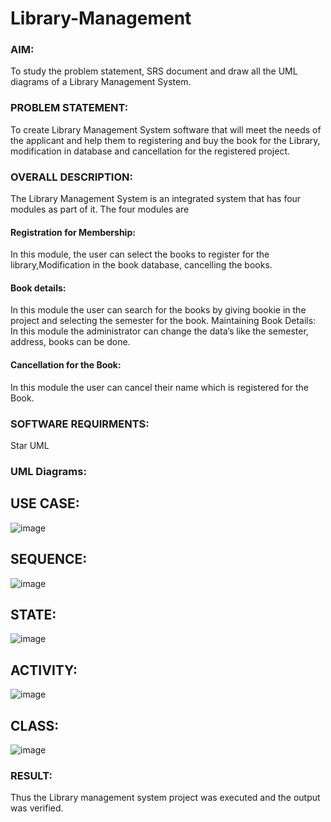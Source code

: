 # Library-Management
### AIM:
To study the problem statement, SRS document and draw all the UML diagrams of a Library Management System.
### PROBLEM STATEMENT:
To create Library Management System software that will meet the needs of the applicant
and help them to registering and buy the book for the Library, modification in database and
cancellation for the registered project.
### OVERALL DESCRIPTION:
The Library Management System is an integrated system that has four modules as part of
it. The four modules are
#### Registration for Membership:
In this module, the user can select the books to register for the library,Modification in the book
database, cancelling the books.
#### Book details:
In this module the user can search for the books by giving bookie in the project and selecting
the semester for the book.
Maintaining Book Details:
In this module the administrator can change the data’s like the semester, address, books can be
done.
#### Cancellation for the Book:
In this module the user can cancel their name which is registered for the Book.
### SOFTWARE REQUIRMENTS:
Star UML
### UML Diagrams:
## USE CASE:
![image](https://github.com/Arini22009085/Library-Management/assets/119643315/111a3246-be4f-48e4-8873-1c86a68fe0e8)

## SEQUENCE:
![image](https://github.com/Arini22009085/Library-Management/assets/119643315/9b84d995-a28f-4cc5-9017-6ec4f6f05442)

## STATE:
![image](https://github.com/Arini22009085/Library-Management/assets/119643315/f58e64d7-3604-46b4-a226-cf1ab425dd93)

## ACTIVITY:
![image](https://github.com/Arini22009085/Library-Management/assets/119643315/0a3fcc4e-2abd-4f59-9488-2ec84416cc7b)

## CLASS:
![image](https://github.com/Arini22009085/Library-Management/assets/119643315/11db44da-5ed7-40ac-885e-87ba5be37a77)



### RESULT:
Thus the Library management system project was executed and the output was verified.
